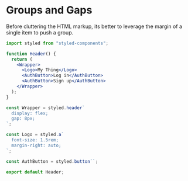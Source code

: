 # Groups and Gaps

Before cluttering the HTML markup, its better to leverage the margin of a single item to push a group.

```jsx
import styled from "styled-components";

function Header() {
  return (
    <Wrapper>
      <Logo>My Thing</Logo>
      <AuthButton>Log in</AuthButton>
      <AuthButton>Sign up</AuthButton>
    </Wrapper>
  );
}

const Wrapper = styled.header`
  display: flex;
  gap: 8px;
`;

const Logo = styled.a`
  font-size: 1.5rem;
  margin-right: auto;
`;

const AuthButton = styled.button``;

export default Header;
```
